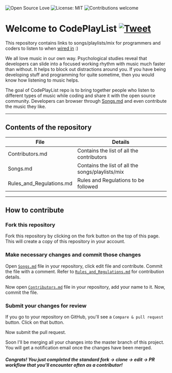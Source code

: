 ![Open Source Love](https://badges.frapsoft.com/os/v1/open-source.svg?v=103)
![License: MIT](https://img.shields.io/badge/License-MIT-green.svg)
![Contributions welcome](https://img.shields.io/badge/Contributions-welcome-brightgreen.svg?style=flat)

# Welcome to CodePlayList [![Tweet](https://img.shields.io/twitter/url/http/shields.io.svg?style=social)](https://ctt.ac/oJ342)


This repository contains links to songs/playlists/mix for programmers and coders to listen to when [wired in](https://www.urbandictionary.com/define.php?term=wired%20in) :)

We all love music in our own way. Psychological studies reveal that developers can slide into a focused working rhythm with music much faster than without. It helps to block out distractions around you. If you have being developing stuff and programming for quite sometime, then you would know how listening to music helps.

The goal of CodePlayList repo is to bring together people who listen to different types of music while coding and share it with the open source community. Developers can browser through [Songs.md](https://github.com/ritvikkhanna09/CodePlayList/blob/master/Links.md) and even contribute the music they like.

---

## Contents of the repository

| File        | Details       |
| ------------- |-------------|
|Contributors.md|Contains the list of all the contributors|
|Songs.md       |Contains the list of all the songs/playlists/mix|
|Rules_and_Regulations.md |Rules and Regulations to be followed|

---

## How to contribute

### Fork this repository

Fork this repository by clicking on the fork button on the top of this page.
This will create a copy of this repository in your account.

### Make necessary changes and commit those changes

Open [`Songs.md`](https://github.com/ritvikkhanna09/CodePlayList/blob/master/Songs.md) file in your repository, click edit file and contribute. Commit the file with a comment. Refer to [`Rules_and_Regulations.md`]() for contribution details.

Now open [`Contributors.md`](https://github.com/ritvikkhanna09/CodePlayList/blob/master/Contributors.md) file in your repository, add your name to it. Now, commit the file.

### Submit your changes for review

If you go to your repository on GitHub, you'll see a  `Compare & pull request` button. Click on that button.

Now submit the pull request.

Soon I'll be merging all your changes into the master branch of this project. You will get a notification email once the changes have been merged.


##### Congrats! You just completed the standard fork -> clone -> edit -> PR workflow that you'll encounter often as a contributor!
